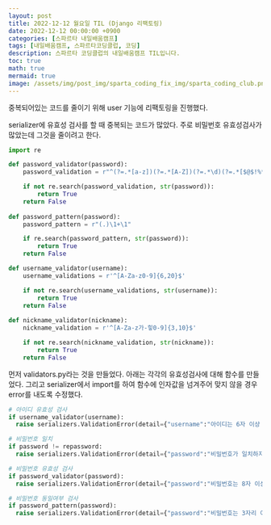 ```yaml
---
layout: post
title: 2022-12-12 월요일 TIL (Django 리팩토링)
date: 2022-12-12 00:00:00 +0900
categories: [스파르타 내일배움캠프]
tags: [내일배움캠프, 스파르타코딩클럽, 코딩]
description: 스파르타 코딩클럽의 내일배움캠프 TIL입니다.
toc: true
math: true
mermaid: true
image: /assets/img/post_img/sparta_coding_fix_img/sparta_coding_club.png
---
```

중복되어있는 코드를 줄이기 위해 user 기능에 리팩토링을 진행했다. 

serializer에 유효성 검사를 할 때 중복되는 코드가 많았다. 주로 비밀번호 유효성검사가 많았는데 그것을 줄이려고 한다. 

```python
import re

def password_validator(password):
    password_validation = r"^(?=.*[a-z])(?=.*[A-Z])(?=.*\d)(?=.*[$@$!%*?&])[A-Za-z\d$@$!%*?&]{8,16}"

    if not re.search(password_validation, str(password)):
        return True
    return False
        
def password_pattern(password):
    password_pattern = r"(.)\1+\1"

    if re.search(password_pattern, str(password)):
        return True
    return False

def username_validator(username):
    username_validations = r'^[A-Za-z0-9]{6,20}$'

    if not re.search(username_validations, str(username)):
        return True
    return False
    
def nickname_validator(nickname):
    nickname_validation = r'^[A-Za-z가-힣0-9]{3,10}$'

    if not re.search(nickname_validation, str(nickname)):
        return True
    return False
```

먼저 validators.py라는 것을 만들었다. 아래는 각각의 유효성검사에 대해 함수를 만들었다.  그리고 serializer에서 import를 하여 함수에 인자값을 넘겨주어 맞지 않을 경우 error를 내도록 수정했다.

```python
# 아이디 유효성 검사
if username_validator(username):
  raise serializers.ValidationError(detail={"username":"아이디는 6자 이상 20자 이하의 숫자, 영문 대/소문자 이어야 합니다."})

# 비밀번호 일치
if password != repassword:
  raise serializers.ValidationError(detail={"password":"비밀번호가 일치하지 않습니다."})

# 비밀번호 유효성 검사
if password_validator(password):
  raise serializers.ValidationError(detail={"password":"비밀번호는 8자 이상 16자이하의 영문 대/소문자, 숫자, 특수문자 조합이어야 합니다. "})

# 비밀번호 동일여부 검사
if password_pattern(password):
  raise serializers.ValidationError(detail={"password":"비밀번호는 3자리 이상 동일한 영문,숫자,특수문자 사용 불가합니다. "})
```